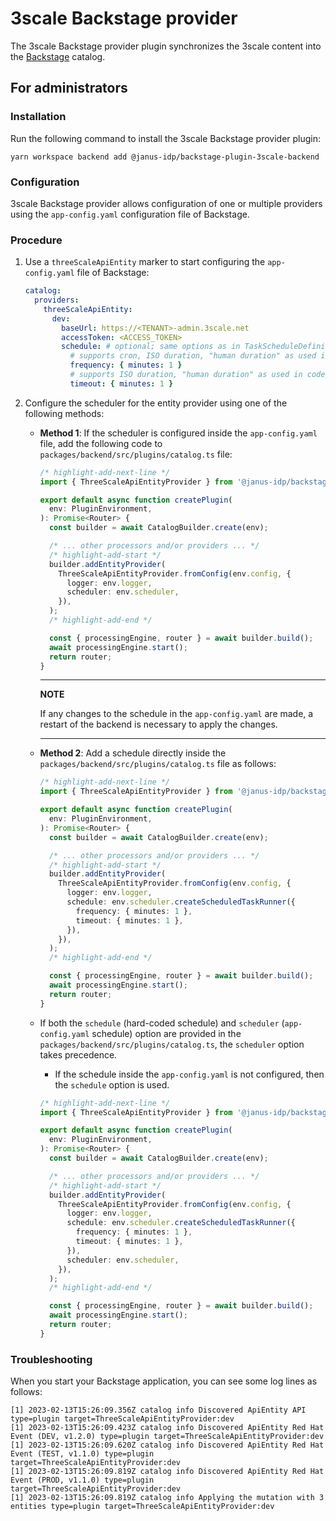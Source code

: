 # 3scale Backstage provider

The 3scale Backstage provider plugin synchronizes the 3scale content into the [Backstage](https://backstage.io/) catalog.

## For administrators

### Installation

Run the following command to install the 3scale Backstage provider plugin:

```console
yarn workspace backend add @janus-idp/backstage-plugin-3scale-backend
```

### Configuration

3scale Backstage provider allows configuration of one or multiple providers using the `app-config.yaml` configuration file of Backstage.

### Procedure

1. Use a `threeScaleApiEntity` marker to start configuring the `app-config.yaml` file of Backstage:

   ```yaml title="app-config.yaml"
   catalog:
     providers:
       threeScaleApiEntity:
         dev:
           baseUrl: https://<TENANT>-admin.3scale.net
           accessToken: <ACCESS_TOKEN>
           schedule: # optional; same options as in TaskScheduleDefinition
             # supports cron, ISO duration, "human duration" as used in code
             frequency: { minutes: 1 }
             # supports ISO duration, "human duration" as used in code
             timeout: { minutes: 1 }
   ```

2. Configure the scheduler for the entity provider using one of the following methods:

   - **Method 1**: If the scheduler is configured inside the `app-config.yaml` file, add the following code to `packages/backend/src/plugins/catalog.ts` file:

     ```ts title="packages/backend/src/plugins/catalog.ts"
     /* highlight-add-next-line */
     import { ThreeScaleApiEntityProvider } from '@janus-idp/backstage-plugin-3scale-backend';

     export default async function createPlugin(
       env: PluginEnvironment,
     ): Promise<Router> {
       const builder = await CatalogBuilder.create(env);

       /* ... other processors and/or providers ... */
       /* highlight-add-start */
       builder.addEntityProvider(
         ThreeScaleApiEntityProvider.fromConfig(env.config, {
           logger: env.logger,
           scheduler: env.scheduler,
         }),
       );
       /* highlight-add-end */

       const { processingEngine, router } = await builder.build();
       await processingEngine.start();
       return router;
     }
     ```

     ***

     **NOTE**

     If any changes to the schedule in the `app-config.yaml` are made, a restart of the backend is necessary to apply the changes.

     ***

   - **Method 2**: Add a schedule directly inside the `packages/backend/src/plugins/catalog.ts` file as follows:

     ```ts title="packages/backend/src/plugins/catalog.ts"
     /* highlight-add-next-line */
     import { ThreeScaleApiEntityProvider } from '@janus-idp/backstage-plugin-3scale-backend';

     export default async function createPlugin(
       env: PluginEnvironment,
     ): Promise<Router> {
       const builder = await CatalogBuilder.create(env);

       /* ... other processors and/or providers ... */
       /* highlight-add-start */
       builder.addEntityProvider(
         ThreeScaleApiEntityProvider.fromConfig(env.config, {
           logger: env.logger,
           schedule: env.scheduler.createScheduledTaskRunner({
             frequency: { minutes: 1 },
             timeout: { minutes: 1 },
           }),
         }),
       );
       /* highlight-add-end */

       const { processingEngine, router } = await builder.build();
       await processingEngine.start();
       return router;
     }
     ```

   - If both the `schedule` (hard-coded schedule) and `scheduler` (`app-config.yaml` schedule) option are provided in the `packages/backend/src/plugins/catalog.ts`, the `scheduler` option takes precedence.

     - If the schedule inside the `app-config.yaml` is not configured, then the `schedule` option is used.

     ```ts title="packages/backend/src/plugins/catalog.ts"
     /* highlight-add-next-line */
     import { ThreeScaleApiEntityProvider } from '@janus-idp/backstage-plugin-3scale-backend';

     export default async function createPlugin(
       env: PluginEnvironment,
     ): Promise<Router> {
       const builder = await CatalogBuilder.create(env);

       /* ... other processors and/or providers ... */
       /* highlight-add-start */
       builder.addEntityProvider(
         ThreeScaleApiEntityProvider.fromConfig(env.config, {
           logger: env.logger,
           schedule: env.scheduler.createScheduledTaskRunner({
             frequency: { minutes: 1 },
             timeout: { minutes: 1 },
           }),
           scheduler: env.scheduler,
         }),
       );
       /* highlight-add-end */

       const { processingEngine, router } = await builder.build();
       await processingEngine.start();
       return router;
     }
     ```

### Troubleshooting

When you start your Backstage application, you can see some log lines as follows:

```log
[1] 2023-02-13T15:26:09.356Z catalog info Discovered ApiEntity API type=plugin target=ThreeScaleApiEntityProvider:dev
[1] 2023-02-13T15:26:09.423Z catalog info Discovered ApiEntity Red Hat Event (DEV, v1.2.0) type=plugin target=ThreeScaleApiEntityProvider:dev
[1] 2023-02-13T15:26:09.620Z catalog info Discovered ApiEntity Red Hat Event (TEST, v1.1.0) type=plugin target=ThreeScaleApiEntityProvider:dev
[1] 2023-02-13T15:26:09.819Z catalog info Discovered ApiEntity Red Hat Event (PROD, v1.1.0) type=plugin target=ThreeScaleApiEntityProvider:dev
[1] 2023-02-13T15:26:09.819Z catalog info Applying the mutation with 3 entities type=plugin target=ThreeScaleApiEntityProvider:dev
```
